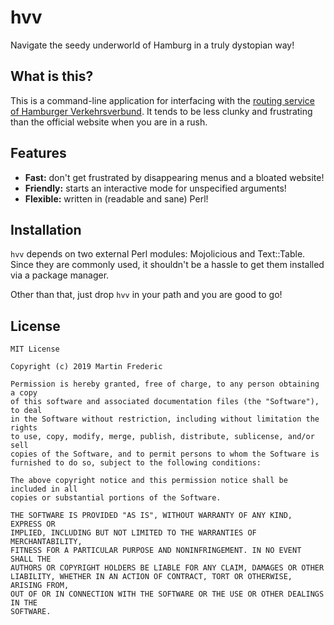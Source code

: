 # hvv

Navigate the seedy underworld of Hamburg in a truly dystopian way!

## What is this?

This is a command-line application for interfacing with the [routing
service of Hamburger Verkehrsverbund][hvv-web]. It tends to be less
clunky and frustrating than the official website when you are in a rush.

[hvv-web]: https://geofox.hvv.de

## Features

- **Fast:** don't get frustrated by disappearing menus and a bloated website!
- **Friendly:** starts an interactive mode for unspecified arguments!
- **Flexible:** written in (readable and sane) Perl!

## Installation

`hvv` depends on two external Perl modules: Mojolicious and Text::Table.
Since they are commonly used, it shouldn't be a hassle to get them
installed via a package manager.

Other than that, just drop `hvv` in your path and you are good to go!

## License

```
MIT License

Copyright (c) 2019 Martin Frederic 

Permission is hereby granted, free of charge, to any person obtaining a copy
of this software and associated documentation files (the "Software"), to deal
in the Software without restriction, including without limitation the rights
to use, copy, modify, merge, publish, distribute, sublicense, and/or sell
copies of the Software, and to permit persons to whom the Software is
furnished to do so, subject to the following conditions:

The above copyright notice and this permission notice shall be included in all
copies or substantial portions of the Software.

THE SOFTWARE IS PROVIDED "AS IS", WITHOUT WARRANTY OF ANY KIND, EXPRESS OR
IMPLIED, INCLUDING BUT NOT LIMITED TO THE WARRANTIES OF MERCHANTABILITY,
FITNESS FOR A PARTICULAR PURPOSE AND NONINFRINGEMENT. IN NO EVENT SHALL THE
AUTHORS OR COPYRIGHT HOLDERS BE LIABLE FOR ANY CLAIM, DAMAGES OR OTHER
LIABILITY, WHETHER IN AN ACTION OF CONTRACT, TORT OR OTHERWISE, ARISING FROM,
OUT OF OR IN CONNECTION WITH THE SOFTWARE OR THE USE OR OTHER DEALINGS IN THE
SOFTWARE.
```
